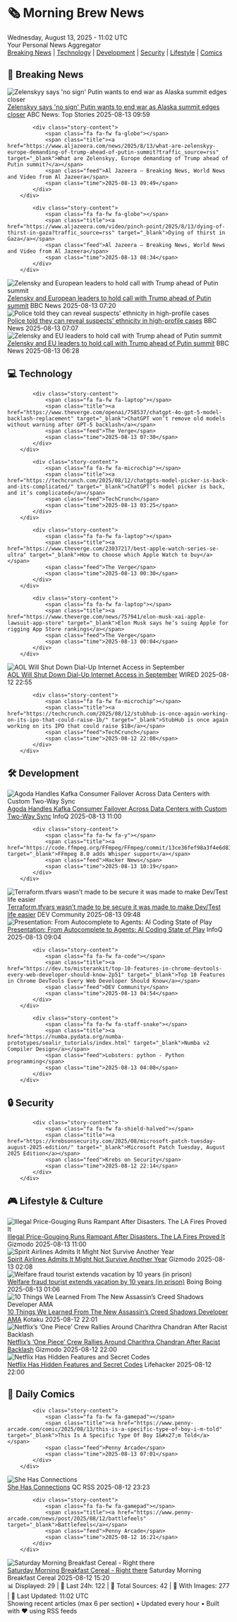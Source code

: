 <!-- Processing 54 RSS feeds at 2025-08-13 11:01:47 UTC -->
<!-- Processing: Penny Arcade -->
<!-- Processing: Questionable Content -->
<!-- Processing: Girl Genius -->
<!-- Processing: Dinosaur Comics -->
<!-- Processing: CNN Top Stories -->
<!-- Processing: CNN Breaking News -->
<!-- Processing: BBC Breaking News -->
<!-- Processing: Al Jazeera Breaking News -->
<!-- Processing: Associated Press Breaking -->
<!-- Processing: ABC News Breaking -->
<!-- Processing: Guardian World News -->
<!-- Processing: Sky News World -->
<!-- Processing: TechCrunch -->
<!-- Processing: The Verge -->
<!-- Processing: Ars Technica -->
<!-- Processing: Hacker News -->
<!-- Processing: It's FOSS -->
<!-- Processing: DistroWatch -->
<!-- Processing: InfoQ -->
<!-- Processing: DZone -->
<!-- Processing: Martin Fowler -->
<!-- Processing: Coding Horror -->
<!-- Processing: Lifehacker -->
<!-- Processing: Gizmodo -->
<!-- Processing: Boing Boing -->
<!-- Processing: Schneier on Security -->
<!-- Generated 4 new posts out of 26 feeds processed -->
<div class="newspaper-header">
    <h1 class="newspaper-title">🗞️ Morning Brew News</h1>
    <div class="newspaper-date">Wednesday, August 13, 2025 - 11:02 UTC</div>
    <div class="newspaper-subtitle">Your Personal News Aggregator</div>
</div>

<div class="newspaper-nav">
    <a href="#breaking">Breaking News</a> |
    <a href="#tech">Technology</a> |
    <a href="#dev">Development</a> |
    <a href="#security">Security</a> |
    <a href="#lifestyle">Lifestyle</a> |
    <a href="#webcomics">Comics</a>
</div>

<div class="news-section breaking-news" id="breaking">
<h2 class="section-header">🚨 Breaking News</h2>
<div class="stories-container">
<div class="story">
            <img src="https://s.abcnews.com/images/International/Putin-DB-250813_1755076597023_hpMain_4x3t_384.jpg" alt="Zelenskyy says &#x27;no sign&#x27; Putin wants to end war as Alaska summit edges closer" class="story-image" loading="lazy" onerror="this.style.display='none'">
            <div class="story-content">
                <span class="fa fa-fw fa-tv"></span>
                <span class="title"><a href="https://abcnews.go.com/International/trump-putin-meet-listening-exercise-white-house-kyiv/story?id=124602682" target="_blank">Zelenskyy says &#x27;no sign&#x27; Putin wants to end war as Alaska summit edges closer</a></span>
                <span class="feed">ABC News: Top Stories</span>
                <span class="time">2025-08-13 09:59</span>
            </div>
        </div>
<div class="story">
            
            <div class="story-content">
                <span class="fa fa-fw fa-globe"></span>
                <span class="title"><a href="https://www.aljazeera.com/news/2025/8/13/what-are-zelenskyy-europe-demanding-of-trump-ahead-of-putin-summit?traffic_source=rss" target="_blank">What are Zelenskyy, Europe demanding of Trump ahead of Putin summit?</a></span>
                <span class="feed">Al Jazeera – Breaking News, World News and Video from Al Jazeera</span>
                <span class="time">2025-08-13 09:49</span>
            </div>
        </div>
<div class="story">
            
            <div class="story-content">
                <span class="fa fa-fw fa-globe"></span>
                <span class="title"><a href="https://www.aljazeera.com/video/pinch-point/2025/8/13/dying-of-thirst-in-gaza?traffic_source=rss" target="_blank">Dying of thirst in Gaza</a></span>
                <span class="feed">Al Jazeera – Breaking News, World News and Video from Al Jazeera</span>
                <span class="time">2025-08-13 08:34</span>
            </div>
        </div>
<div class="story">
            <img src="https://ichef.bbci.co.uk/ace/standard/240/cpsprodpb/8315/live/a839de60-7810-11f0-a975-cb151ca452f4.jpg" alt="Zelensky and European leaders to hold call with Trump ahead of Putin summit" class="story-image" loading="lazy" onerror="this.style.display='none'">
            <div class="story-content">
                <span class="fa fa-fw fa-earth-americas"></span>
                <span class="title"><a href="https://www.bbc.com/news/articles/c0ml4j8erkeo?at_medium=RSS&at_campaign=rss" target="_blank">Zelensky and European leaders to hold call with Trump ahead of Putin summit</a></span>
                <span class="feed">BBC News</span>
                <span class="time">2025-08-13 07:20</span>
            </div>
        </div>
<div class="story">
            <img src="https://ichef.bbci.co.uk/ace/standard/240/cpsprodpb/a7f9/live/e30629e0-77c5-11f0-aa52-bbd810fc4c70.png" alt="Police told they can reveal suspects&#x27; ethnicity in high-profile cases" class="story-image" loading="lazy" onerror="this.style.display='none'">
            <div class="story-content">
                <span class="fa fa-fw fa-flag"></span>
                <span class="title"><a href="https://www.bbc.com/news/articles/c5ypgg28nvpo?at_medium=RSS&at_campaign=rss" target="_blank">Police told they can reveal suspects&#x27; ethnicity in high-profile cases</a></span>
                <span class="feed">BBC News</span>
                <span class="time">2025-08-13 07:07</span>
            </div>
        </div>
<div class="story">
            <img src="https://ichef.bbci.co.uk/ace/standard/240/cpsprodpb/8315/live/a839de60-7810-11f0-a975-cb151ca452f4.jpg" alt="Zelensky and EU leaders to hold call with Trump ahead of Putin summit" class="story-image" loading="lazy" onerror="this.style.display='none'">
            <div class="story-content">
                <span class="fa fa-fw fa-earth-americas"></span>
                <span class="title"><a href="https://www.bbc.com/news/articles/c0ml4j8erkeo?at_medium=RSS&at_campaign=rss" target="_blank">Zelensky and EU leaders to hold call with Trump ahead of Putin summit</a></span>
                <span class="feed">BBC News</span>
                <span class="time">2025-08-13 06:28</span>
            </div>
        </div>
</div>
</div>
<div class="news-section tech-news" id="tech">
<h2 class="section-header">💻 Technology</h2>
<div class="stories-container">
<div class="story">
            
            <div class="story-content">
                <span class="fa fa-fw fa-laptop"></span>
                <span class="title"><a href="https://www.theverge.com/openai/758537/chatgpt-4o-gpt-5-model-backlash-replacement" target="_blank">ChatGPT won’t remove old models without warning after GPT-5 backlash</a></span>
                <span class="feed">The Verge</span>
                <span class="time">2025-08-13 07:30</span>
            </div>
        </div>
<div class="story">
            
            <div class="story-content">
                <span class="fa fa-fw fa-microchip"></span>
                <span class="title"><a href="https://techcrunch.com/2025/08/12/chatgpts-model-picker-is-back-and-its-complicated/" target="_blank">ChatGPT’s model picker is back, and it’s complicated</a></span>
                <span class="feed">TechCrunch</span>
                <span class="time">2025-08-13 03:25</span>
            </div>
        </div>
<div class="story">
            
            <div class="story-content">
                <span class="fa fa-fw fa-laptop"></span>
                <span class="title"><a href="https://www.theverge.com/23037217/best-apple-watch-series-se-ultra" target="_blank">How to choose which Apple Watch to buy</a></span>
                <span class="feed">The Verge</span>
                <span class="time">2025-08-13 00:30</span>
            </div>
        </div>
<div class="story">
            
            <div class="story-content">
                <span class="fa fa-fw fa-laptop"></span>
                <span class="title"><a href="https://www.theverge.com/news/757941/elon-musk-xai-apple-lawsuit-app-store" target="_blank">Elon Musk says he’s suing Apple for rigging App Store rankings</a></span>
                <span class="feed">The Verge</span>
                <span class="time">2025-08-13 00:04</span>
            </div>
        </div>
<div class="story">
            <img src="https://media.wired.com/photos/689bc28453d8ba6e1f545f01/master/pass/AOL-Ending-Dial-Up-Gear-AP687183228394.jpg" alt="AOL Will Shut Down Dial-Up Internet Access in September" class="story-image" loading="lazy" onerror="this.style.display='none'">
            <div class="story-content">
                <span class="fa fa-fw fa-bolt"></span>
                <span class="title"><a href="https://www.wired.com/story/aol-shutting-down-dial-up-internet-access-in-september/" target="_blank">AOL Will Shut Down Dial-Up Internet Access in September</a></span>
                <span class="feed">WIRED</span>
                <span class="time">2025-08-12 22:55</span>
            </div>
        </div>
<div class="story">
            
            <div class="story-content">
                <span class="fa fa-fw fa-microchip"></span>
                <span class="title"><a href="https://techcrunch.com/2025/08/12/stubhub-is-once-again-working-on-its-ipo-that-could-raise-1b/" target="_blank">StubHub is once again working on its IPO that could raise $1B</a></span>
                <span class="feed">TechCrunch</span>
                <span class="time">2025-08-12 22:08</span>
            </div>
        </div>
</div>
</div>
<div class="news-section dev-news" id="dev">
<h2 class="section-header">🛠️ Development</h2>
<div class="stories-container">
<div class="story">
            <img src="https://www.infoq.com/styles/static/images/logo/logo_bigger.jpg" alt="Agoda Handles Kafka Consumer Failover Across Data Centers with Custom Two-Way Sync" class="story-image" loading="lazy" onerror="this.style.display='none'">
            <div class="story-content">
                <span class="fa fa-fw fa-info-circle"></span>
                <span class="title"><a href="https://www.infoq.com/news/2025/08/agoda-kafka-failover/?utm_campaign=infoq_content&utm_source=infoq&utm_medium=feed&utm_term=global" target="_blank">Agoda Handles Kafka Consumer Failover Across Data Centers with Custom Two-Way Sync</a></span>
                <span class="feed">InfoQ</span>
                <span class="time">2025-08-13 11:00</span>
            </div>
        </div>
<div class="story">
            
            <div class="story-content">
                <span class="fa fa-fw fa-y"></span>
                <span class="title"><a href="https://code.ffmpeg.org/FFmpeg/FFmpeg/commit/13ce36fef98a3f4e6d8360c24d6b8434cbb8869b" target="_blank">FFmpeg 8.0 adds Whisper support</a></span>
                <span class="feed">Hacker News</span>
                <span class="time">2025-08-13 10:19</span>
            </div>
        </div>
<div class="story">
            <img src="https://media2.dev.to/dynamic/image/width=800%2Cheight=%2Cfit=scale-down%2Cgravity=auto%2Cformat=auto/https%3A%2F%2Fdev-to-uploads.s3.amazonaws.com%2Fuploads%2Farticles%2Fjxieuwownigajghzas2b.jpg" alt="Terraform.tfvars wasn’t made to be secure it was made to make Dev/Test life easier" class="story-image" loading="lazy" onerror="this.style.display='none'">
            <div class="story-content">
                <span class="fa fa-fw fa-code"></span>
                <span class="title"><a href="https://dev.to/nuntin/terraformtfvars-wasnt-made-to-be-secure-it-was-made-to-make-devtest-life-easier-3poa" target="_blank">Terraform.tfvars wasn’t made to be secure it was made to make Dev/Test life easier</a></span>
                <span class="feed">DEV Community</span>
                <span class="time">2025-08-13 09:48</span>
            </div>
        </div>
<div class="story">
            <img src="https://res.infoq.com/presentations/ai-coding-agents/en/mediumimage/birgitta-b%C3%B6ckeler-medium-1753358841121.jpg" alt="Presentation: From Autocomplete to Agents: AI Coding State of Play" class="story-image" loading="lazy" onerror="this.style.display='none'">
            <div class="story-content">
                <span class="fa fa-fw fa-info-circle"></span>
                <span class="title"><a href="https://www.infoq.com/presentations/ai-coding-agents/?utm_campaign=infoq_content&utm_source=infoq&utm_medium=feed&utm_term=global" target="_blank">Presentation: From Autocomplete to Agents: AI Coding State of Play</a></span>
                <span class="feed">InfoQ</span>
                <span class="time">2025-08-13 09:04</span>
            </div>
        </div>
<div class="story">
            
            <div class="story-content">
                <span class="fa fa-fw fa-code"></span>
                <span class="title"><a href="https://dev.to/misterankit/top-10-features-in-chrome-devtools-every-web-developer-should-know-2p51" target="_blank">Top 10 Features in Chrome DevTools Every Web Developer Should Know</a></span>
                <span class="feed">DEV Community</span>
                <span class="time">2025-08-13 04:54</span>
            </div>
        </div>
<div class="story">
            
            <div class="story-content">
                <span class="fa fa-fw fa-staff-snake"></span>
                <span class="title"><a href="https://numba.pydata.org/numba-prototypes/sealir_tutorials/index.html" target="_blank">Numba v2 Compiler Design</a></span>
                <span class="feed">Lobsters: python - Python programming</span>
                <span class="time">2025-08-13 04:08</span>
            </div>
        </div>
</div>
</div>
<div class="news-section security-news" id="security">
<h2 class="section-header">🔒 Security</h2>
<div class="stories-container">
<div class="story">
            
            <div class="story-content">
                <span class="fa fa-fw fa-shield-halved"></span>
                <span class="title"><a href="https://krebsonsecurity.com/2025/08/microsoft-patch-tuesday-august-2025-edition/" target="_blank">Microsoft Patch Tuesday, August 2025 Edition</a></span>
                <span class="feed">Krebs on Security</span>
                <span class="time">2025-08-12 22:14</span>
            </div>
        </div>
</div>
</div>
<div class="news-section lifestyle-news" id="lifestyle">
<h2 class="section-header">🎮 Lifestyle & Culture</h2>
<div class="stories-container">
<div class="story">
            <img src="https://gizmodo.com/app/uploads/2025/08/Los_Angeles_Palisades_Fire.jpg" alt="Illegal Price-Gouging Runs Rampant After Disasters. The LA Fires Proved It" class="story-image" loading="lazy" onerror="this.style.display='none'">
            <div class="story-content">
                <span class="fa fa-fw fa-computer"></span>
                <span class="title"><a href="https://gizmodo.com/illegal-price-gouging-runs-rampant-after-disasters-the-la-fires-proved-it-2000642193" target="_blank">Illegal Price-Gouging Runs Rampant After Disasters. The LA Fires Proved It</a></span>
                <span class="feed">Gizmodo</span>
                <span class="time">2025-08-13 11:00</span>
            </div>
        </div>
<div class="story">
            <img src="https://gizmodo.com/app/uploads/2023/08/3d8c4ba3e97782418ab88ee3b9fb3a63.jpg" alt="Spirit Airlines Admits It Might Not Survive Another Year" class="story-image" loading="lazy" onerror="this.style.display='none'">
            <div class="story-content">
                <span class="fa fa-fw fa-computer"></span>
                <span class="title"><a href="https://gizmodo.com/spirit-airlines-admits-it-might-not-survive-another-year-2000642336" target="_blank">Spirit Airlines Admits It Might Not Survive Another Year</a></span>
                <span class="feed">Gizmodo</span>
                <span class="time">2025-08-13 02:08</span>
            </div>
        </div>
<div class="story">
            <img src="https://i0.wp.com/boingboing.net/wp-content/uploads/2025/08/skimmers.jpeg?fit=1200%2C800&amp;quality=60&amp;ssl=1" alt="Welfare fraud tourist extends vacation by 10 years (in prison)" class="story-image" loading="lazy" onerror="this.style.display='none'">
            <div class="story-content">
                <span class="fa fa-fw fa-arrow-right"></span>
                <span class="title"><a href="https://boingboing.net/2025/08/12/welfare-fraud-tourist-extends-vacation-by-10-years-in-prison.html" target="_blank">Welfare fraud tourist extends vacation by 10 years (in prison)</a></span>
                <span class="feed">Boing Boing</span>
                <span class="time">2025-08-13 01:06</span>
            </div>
        </div>
<div class="story">
            <img src="https://kotaku.com/app/uploads/2025/03/92ca02fc991dc5a03701db9bb98335dd.jpg" alt="10 Things We Learned From The New Assassin’s Creed Shadows Developer AMA" class="story-image" loading="lazy" onerror="this.style.display='none'">
            <div class="story-content">
                <span class="fa fa-fw fa-gamepad"></span>
                <span class="title"><a href="https://kotaku.com/10-things-assasins-creed-shadows-dev-ama-ubisoft-parkour-isu-lore-2000617244" target="_blank">10 Things We Learned From The New Assassin’s Creed Shadows Developer AMA</a></span>
                <span class="feed">Kotaku</span>
                <span class="time">2025-08-12 22:01</span>
            </div>
        </div>
<div class="story">
            <img src="https://gizmodo.com/app/uploads/2025/08/One-Piece-Miss-Sunday-Netflix.jpg" alt="Netflix’s ‘One Piece’ Crew Rallies Around Charithra Chandran After Racist Backlash" class="story-image" loading="lazy" onerror="this.style.display='none'">
            <div class="story-content">
                <span class="fa fa-fw fa-computer"></span>
                <span class="title"><a href="https://gizmodo.com/netflixs-one-piece-crew-rallies-around-charithra-chandran-after-racist-backlash-2000642170" target="_blank">Netflix’s ‘One Piece’ Crew Rallies Around Charithra Chandran After Racist Backlash</a></span>
                <span class="feed">Gizmodo</span>
                <span class="time">2025-08-12 22:00</span>
            </div>
        </div>
<div class="story">
            <img src="https://lifehacker.com/imagery/articles/01HF2HBSA8C537JB6XGV1K2C13/hero-image.jpg" alt="Netflix Has Hidden Features and Secret Codes" class="story-image" loading="lazy" onerror="this.style.display='none'">
            <div class="story-content">
                <span class="fa fa-fw fa-life-ring"></span>
                <span class="title"><a href="https://lifehacker.com/netflix-hidden-features?utm_medium=RSS" target="_blank">Netflix Has Hidden Features and Secret Codes</a></span>
                <span class="feed">Lifehacker</span>
                <span class="time">2025-08-12 22:00</span>
            </div>
        </div>
</div>
</div>
<div class="news-section webcomics-section" id="webcomics">
<h2 class="section-header">🎨 Daily Comics</h2>
<div class="stories-container">
<div class="story">
            
            <div class="story-content">
                <span class="fa fa-fw fa-gamepad"></span>
                <span class="title"><a href="https://www.penny-arcade.com/comic/2025/08/13/this-is-a-specific-type-of-boy-i-m-told" target="_blank">This Is A Specific Type Of Boy I&#x27;m Told</a></span>
                <span class="feed">Penny Arcade</span>
                <span class="time">2025-08-13 07:01</span>
            </div>
        </div>
<div class="story">
            <img src="http://www.questionablecontent.net/comics/5634.png" alt="She Has Connections" class="story-image" loading="lazy" onerror="this.style.display='none'">
            <div class="story-content">
                <span class="fa fa-fw fa-music"></span>
                <span class="title"><a href="http://questionablecontent.net/view.php?comic=5634" target="_blank">She Has Connections</a></span>
                <span class="feed">QC RSS</span>
                <span class="time">2025-08-12 23:23</span>
            </div>
        </div>
<div class="story">
            
            <div class="story-content">
                <span class="fa fa-fw fa-gamepad"></span>
                <span class="title"><a href="https://www.penny-arcade.com/news/post/2025/08/12/battlefeels" target="_blank">Battlefeels</a></span>
                <span class="feed">Penny Arcade</span>
                <span class="time">2025-08-12 16:21</span>
            </div>
        </div>
<div class="story">
            <img src="https://www.smbc-comics.com/comics/1754597523-20250812.png" alt="Saturday Morning Breakfast Cereal - Right there" class="story-image" loading="lazy" onerror="this.style.display='none'">
            <div class="story-content">
                <span class="fa fa-fw fa-smile"></span>
                <span class="title"><a href="https://www.smbc-comics.com/comic/right-there" target="_blank">Saturday Morning Breakfast Cereal - Right there</a></span>
                <span class="feed">Saturday Morning Breakfast Cereal</span>
                <span class="time">2025-08-12 15:20</span>
            </div>
        </div>
</div>
</div>

<div class="newspaper-footer">
    <div class="stats">
        📊 Displayed: 29 | 📅 Last 24h: 122 | 📡 Total Sources: 42 | 📸 With Images: 277 |
        🔄 Last Updated: 11:02 UTC
    </div>
    <div class="footer-note">
        Showing recent articles (max 6 per section) • Updated every hour • Built with ❤️ using RSS feeds
    </div>
</div>
